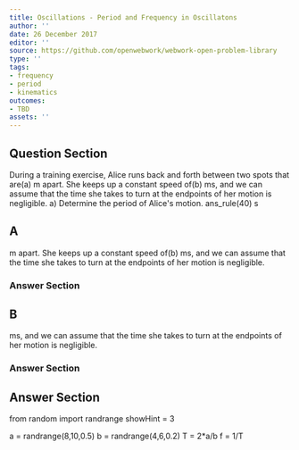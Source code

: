 ```yaml
---
title: Oscillations - Period and Frequency in Oscillatons
author: ''
date: 26 December 2017
editor: ''
source: https://github.com/openwebwork/webwork-open-problem-library
type: ''
tags:
- frequency
- period
- kinematics
outcomes:
- TBD
assets: ''
---
```


## Question Section 

During a training exercise, Alice runs back and forth between two spots that are(a) m apart. She keeps up a constant speed of(b) ms, and we can assume that the time she takes to turn at the endpoints of her motion is negligible.
a) Determine the period of Alice's motion.
ans_rule(40) s
## A
m apart. She keeps up a constant speed of(b) ms, and we can assume that the time she takes to turn at the endpoints of her motion is negligible.
### Answer Section
## B
ms, and we can assume that the time she takes to turn at the endpoints of her motion is negligible.
### Answer Section


## Answer Section

from random import randrange
showHint = 3

a = randrange(8,10,0.5)
b = randrange(4,6,0.2)
T = 2*a/b
f = 1/T